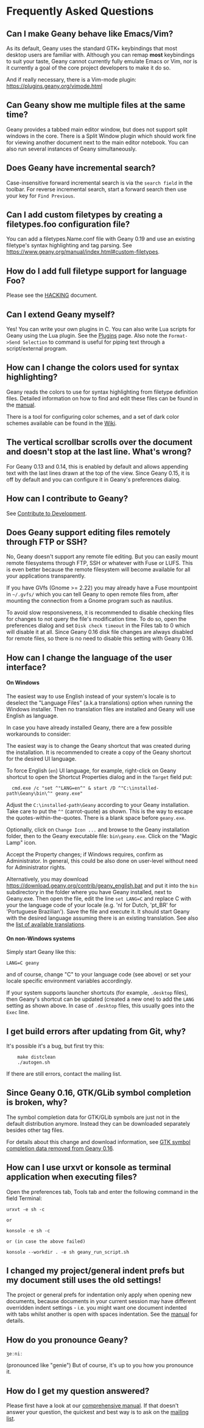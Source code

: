 Frequently Asked Questions
====================

## Can I make Geany behave like Emacs/Vim?

As its default, Geany uses the standard GTK+ keybindings that most desktop users are 
familiar with. Although you can remap **most** keybindings to suit your taste, 
Geany cannot currently fully emulate Emacs or Vim, nor is it currently a goal 
of the core project developers to make it do so.

And if really necessary, there is a Vim-mode plugin: https://plugins.geany.org/vimode.html


## Can Geany show me multiple files at the same time?

Geany provides a tabbed main editor window, but does not support 
split windows in the core. There is a Split Window plugin which 
should work fine for viewing another document next to the main 
editor notebook. You can also run several instances of Geany simultaneously.


## Does Geany have incremental search?

Case-insensitive forward incremental search is via the `search field` in the toolbar. 
For reverse incremental search, start a forward search then use your key for `Find Previous`.


## Can I add custom filetypes by creating a filetypes.foo configuration file?

You can add a filetypes.Name.conf file with Geany 0.19 and use an existing 
filetype's syntax highlighting and tag parsing. 
See https://www.geany.org/manual/index.html#custom-filetypes.


## How do I add full filetype support for language Foo?

Please see the [HACKING][1] document.


## Can I extend Geany myself?

Yes! You can write your own plugins in C. You can also write Lua scripts 
for Geany using the Lua plugin. See the [Plugins][2] page. 
Also note the `Format->Send Selection` to command is useful for 
piping text through a script/external program.


## How can I change the colors used for syntax highlighting?

Geany reads the colors to use for syntax highlighting from filetype definition files. 
Detailed information on how to find and edit these files can be found in the [manual][3].

There is a tool for configuring color schemes, and a set of 
dark color schemes available can be found in the [Wiki][4].


## The vertical scrollbar scrolls over the document and doesn't stop at the last line. What's wrong?

For Geany 0.13 and 0.14, this is enabled by default and allows appending text with the 
last lines drawn at the top of the view. 
Since Geany 0.15, it is off by default and you can configure it in Geany's preferences dialog.


## How can I contribute to Geany?

See [Contribute to Development][5].


## Does Geany support editing files remotely through FTP or SSH?

No, Geany doesn't support any remote file editing. But you can easily mount 
remote filesystems through FTP, SSH or whatever with Fuse or LUFS. 
This is even better because the remote filesystem will become available 
for all your applications transparently.

If you have GVfs (Gnome >= 2.22) you may already have a Fuse mountpoint 
in `~/.gvfs/` which you can tell Geany to open remote files from, after 
mounting the connection from a Gnome program such as nautilus.

To avoid slow responsiveness, it is recommended to disable checking files 
for changes to not query the file's modification time. To do so, open the 
preferences dialog and set `Disk check timeout` in the Files tab to 0 which 
will disable it at all. Since Geany 0.16 disk file changes are always disabled 
for remote files, so there is no need to disable this setting with Geany 0.16.


## How can I change the language of the user interface?

#### On Windows

The easiest way to use English instead of your system's locale is to deselect
the "Language Files" (a.k.a translations) option when running the Windows installer.
Then no translation files are installed and Geany will use English as language.

In case you have already installed Geany, there are a few possible workarounds to consider:

The easiest way is to change the Geany shortcut that was created
during the installation. It is recommended to create a copy of the Geany
shortcut for the desired UI language.

To force English (`en`) UI language, for example, right-click on Geany shortcut
to open the Shortcut Properties dialog and in the `Target` field put:

```
  cmd.exe /c "set ^"LANG=en^" & start /D ^"C:\installed-path\Geany\bin\^" geany.exe"
```

Adjust the `C:\installed-path\Geany` according to your Geany installation.
Take care to put the `^"` (carrot-quote) as shown. This is the way to escape
the quotes-within-the-quotes. There is a blank space before `geany.exe`.

Optionally, click on `Change Icon ...` and browse to the Geany installation
folder, then to the Geany executable file: `bin\geany.exe`. Click on the
"Magic Lamp" icon.

Accept the Property changes; if Windows requires, confirm as Administrator.
In general, this could be also done on user-level without need for
Administrator rights.

Alternatively, you may download https://download.geany.org/contrib/geany_english.bat
and put it into the `bin` subdirectory in the folder where you have Geany installed,
next to Geany.exe. Then open the file, edit the line `set LANG=C` and replace C
with your the language code of your locale (e.g. 'nl for Dutch, 'pt_BR' for
'Portuguese Brazilian'). Save the file and execute it. It should start Geany
with the desired language assuming there is an existing translation.
See also the [list of available translations][6].

#### On non-Windows systems

Simply start Geany like this:

`LANG=C geany`

and of course, change "C" to your language code (see above) or set
your locale specific environment variables accordingly.

If your system supports launcher shortcuts (for example, `.desktop` files),
then Geany's shortcut can be updated (created a new one) to add the `LANG`
setting as shown above. In case of `.desktop` files, this usually goes into
the `Exec` line.


## I get build errors after updating from Git, why?

It's possible it's a bug, but first try this:

```
	make distclean
	./autogen.sh
```

If there are still errors, contact the mailing list.


## Since Geany 0.16, GTK/GLib symbol completion is broken, why?

The symbol completion data for GTK/GLib symbols are just not in the default distribution anymore. 
Instead they can be downloaded separately besides other tag files.

For details about this change and download information, see [GTK symbol 
completion data removed from Geany 0.16][7].


## How can I use urxvt or konsole as terminal application when executing files?

Open the preferences tab, Tools tab and enter the following 
command in the field Terminal:

	urxvt -e sh -c

	or

	konsole -e sh -c

	or (in case the above failed)

	konsole --workdir . -e sh geany_run_script.sh


## I changed my project/general indent prefs but my document still uses the old settings!

The project or general prefs for indentation only apply when opening new documents, 
because documents in your current session may have different overridden 
indent settings - i.e. you might want one document indented with tabs whilst 
another is open with spaces indentation. See the [manual][8] for details.


## How do you pronounce Geany?

`ʒeːniː`

(pronounced like "genie") But of course, it's up to you how you pronounce it.


## How do I get my question answered?

Please first have a look at our [comprehensive manual][3]. 
If that doesn't answer your question, the quickest and best way is to ask on the [mailing list][9]. 


[1]: /documentation/hacking/
[2]: /support/plugins/
[3]: /documentation/manual/
[4]: https://wiki.geany.org/
[5]: /contribute/development/
[6]: /contribute/translation/statistics/
[7]: /news/gtk-symbol-completion-data-removed-from-geany-016/
[8]: https://www.geany.org/manual/index.html#indentation
[9]: /support/mailing-lists/

